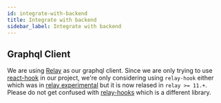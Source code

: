 ```yaml
---
id: integrate-with-backend
title: Integrate with backend
sidebar_label: Integrate with backend
---
```


## Graphql Client

We are using [Relay](https://relay.dev) as our graphql client. Since we are only trying to use [react-hook](https://reactjs.org/docs/hooks-intro.html) in our project, we're only considering using `relay-hook` either which was in [relay experimental](https://relay.dev/docs/en/experimental/a-guided-tour-of-relay) but it is now relased in `relay >= 11.+`. Please do not get confused with [relay-hooks](https://github.com/relay-tools/relay-hooks) which is a different library.
